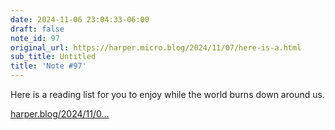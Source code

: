 ```yaml
---
date: 2024-11-06 23:04:33-06:00
draft: false
note_id: 97
original_url: https://harper.micro.blog/2024/11/07/here-is-a.html
sub_title: Untitled
title: 'Note #97'
---
```


Here is a reading list for you to enjoy while the world burns down around us.

[harper.blog/2024/11/0…](https://harper.blog/2024/11/06/again/)